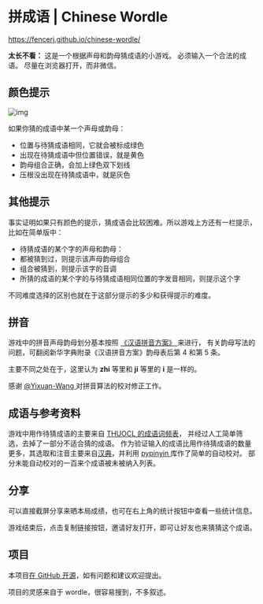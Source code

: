 # 拼成语 | Chinese Wordle

<https://fencerj.github.io/chinese-wordle/>

**太长不看：** 这是一个根据声母和韵母猜成语的小游戏。 必须输入一个合法的成语。 尽量在浏览器打开，而非微信。 

##  颜色提示 

![img](public/color-explain.jpg)

 如果你猜的成语中某一个声母或韵母： 

- 位置与待猜成语相同，它就会被标成绿色
- 出现在待猜成语中但位置错误，就是黄色
- 韵母组合正确，会加上绿色双下划线
- 压根没出现在待猜成语中，就是灰色



##  其他提示 

 事实证明如果只有颜色的提示，猜成语会比较困难。所以游戏上方还有一栏提示，比如在简单版中： 

-  待猜成语的某个字的声母和韵母： 
  - 都被猜到过，则提示该声母韵母组合
  - 组合被猜到，则提示该字的音调
- 所猜的成语的某个字的与待猜成语相同位置的字发音相同，则提示这个字



 不同难度选择的区别也就在于这部分提示的多少和获得提示的难度。 

##  拼音 

 游戏中的拼音声母韵母划分基本按照 [ 《汉语拼音方案》 ](http://www.moe.gov.cn/jyb_sjzl/ziliao/A19/195802/t19580201_186000.html) 来进行， 有关韵母写法的问题，可翻阅新华字典附录《汉语拼音方案》韵母表后第 4 和第 5 条。 

 主要不同之处在于，这里认为 **zhi** 等里和 **ji** 等里的 **i** 是一样的。 

 感谢 [ @Yixuan-Wang ](https://github.com/Yixuan-Wang) 对拼音算法的校对修正工作。 

##  成语与参考资料 

 游戏中用作待猜成语的主要来自 [ THUOCL 的成语词频表](http://thuocl.thunlp.org/#chengyu)， 并经过人工简单筛选，去掉了一部分不适合猜的成语。 作为验证输入的成语比用作待猜成语的数量更多，其选取和注音主要来自[汉典](https://www.zdic.net/cd/cybs/)，并利用 [ pypinyin ](https://github.com/mozillazg/python-pinyin) 库作了简单的自动校对。 部分未能自动校对的一百来个成语被未被纳入列表。 

##  分享 

 可以直接截屏分享来晒本局成绩，也可在右上角的统计按钮中查看一些统计信息。 

 游戏结束后，点击复制链接按钮，邀请好友打开，即可让好友也来猜猜这个成语。 

##  项目 

 本项目[在 GitHub 开源](https://github.com/fencerj/chinese-wordle)，如有问题和建议欢迎提出。 

 项目的灵感来自于 wordle，很容易搜到，不多叙述。 
